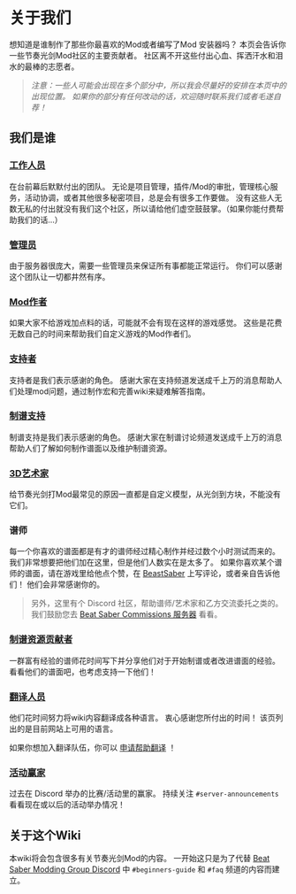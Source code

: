 # 关于我们
想知道是谁制作了那些你最喜欢的Mod或者编写了Mod 安装器吗？ 本页会告诉你一些节奏光剑Mod社区的主要贡献者。 社区离不开这些付出心血、挥洒汗水和泪水的最棒的志愿者。

> *注意：一些人可能会出现在多个部分中，所以我会尽量好的安排在本页中的出现位置。 如果你的部分有任何改动的话，欢迎随时联系我们或者毛遂自荐！*

## 我们是谁

### [工作人员](./staff.md)
在台前幕后默默付出的团队。 无论是项目管理，插件/Mod的审批，管理核心服务，活动协调，或者其他很多秘密项目，总是会有很多工作要做。 没有这些人无数无私的付出就没有我们这个社区，所以请给他们虚空鼓鼓掌。（如果你能付费帮助我们的话...）

### [管理员](./moderators.md)
由于服务器很庞大，需要一些管理员来保证所有事都能正常运行。 你们可以感谢这个团队让一切都井然有序。

### [Mod作者](./modders.md)
如果大家不给游戏加点料的话，可能就不会有现在这样的游戏感觉。 这些是花费无数自己的时间来帮助我们自定义游戏的Mod作者们。

### [支持者](./supports.md)
支持者是我们表示感谢的角色。 感谢大家在支持频道发送成千上万的消息帮助人们处理mod问题，通过制作宏和完善wiki来疑难解答指南。

### [制谱支持](./mapping-supports.md)
制谱支持是我们表示感谢的角色。 感谢大家在制谱讨论频道发送成千上万的消息帮助人们了解如何制作谱面以及维护制谱资源。

### [3D艺术家](./3d-artists.md)
给节奏光剑打Mod最常见的原因一直都是自定义模型，从光剑到方块，不能没有它们。

### 谱师
每一个你喜欢的谱面都是有才的谱师经过精心制作并经过数个小时测试而来的。 我们非常想要把他们加在这里，但是他们人数实在是太多了。 如果你喜欢某个谱师的谱面，请在游戏里给他点个赞，在 [BeastSaber](https://bsaber.com) 上写评论，或者亲自告诉他们！ 他们会非常感谢你的。

> 另外，这里有个 Discord 社区，帮助谱师/艺术家和乙方交流委托之类的。 我们鼓励您去 [Beat Saber Commissions 服务器](https://discord.gg/e4f3WBBVnr) 看看。

### [制谱资源贡献者](/mapping/mapping-credits.md)
一群富有经验的谱师花时间写下并分享他们对于开始制谱或者改进谱面的经验。 看看他们的谱面吧，也考虑支持一下他们！

### [翻译人员](./translators.md)
他们花时间努力将wiki内容翻译成各种语言。 衷心感谢您所付出的时间！ 该页列出的是目前网站上可用的语言。

如果你想加入翻译队伍，你可以 [申请帮助翻译](https://forms.gle/e3BqA3poMjESARe76) ！

### [活动赢家](./event-winner.md)
过去在 Discord 举办的比赛/活动里的赢家。 持续关注 `#server-announcements` 看看现在或以后的活动举办情况！

## 关于这个Wiki
本wiki将会包含很多有关节奏光剑Mod的内容。 一开始这只是为了代替 [Beat Saber Modding Group Discord](https://discord.gg/beatsabermods) 中 `#beginners-guide` 和 `#faq` 频道的内容而建立。
